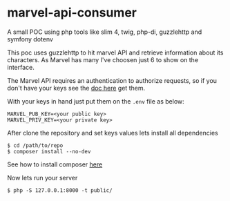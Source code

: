 # marvel-api-consumer
A small POC using php tools like slim 4, twig, php-di, guzzlehttp and symfony dotenv

This poc uses guzzlehttp to hit marvel API and retrieve information about its characters.
As Marvel has many I've choosen just 6 to show on the interface.

The Marvel API requires an authentication to authorize requests, so if you don't have your
keys see the [doc here](https://developer.marvel.com/docs) get them.

With your keys in hand just put them on the `.env` file as below:

```
MARVEL_PUB_KEY=<your public key>
MARVEL_PRIV_KEY=<your private key>
```

After clone the repository and set keys values lets install all dependencies

```
$ cd /path/to/repo
$ composer install --no-dev
```

See how to install composer [here](https://getcomposer.org/download/)

Now lets run your server

```
$ php -S 127.0.0.1:8000 -t public/
```
